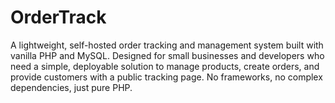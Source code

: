 # OrderTrack
A lightweight, self-hosted order tracking and management system built with vanilla PHP and MySQL. Designed for small businesses and developers who need a simple, deployable solution to manage products, create orders, and provide customers with a public tracking page. No frameworks, no complex dependencies, just pure PHP.

